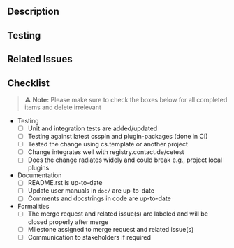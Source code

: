 ## Description

<!-- Describe the changes made in this merge request -->

## Testing

<!-- List or describe the testing performed and link to any relevant test
     results
-->

## Related Issues

<!-- Link any related issues or CRs that -->

## Checklist

> ⚠️ **Note:** Please make sure to check the boxes below for all completed items
> and delete irrelevant

- Testing
    - [ ] Unit and integration tests are added/updated
    - [ ] Testing against latest csspin and plugin-packages (done in CI)
    - [ ] Tested the change using cs.template or another project
    - [ ] Change integrates well with registry.contact.de/cetest
    - [ ] Does the change radiates widely and could break e.g., project local
          plugins
- Documentation
    - [ ] README.rst is up-to-date
    - [ ] Update user manuals in `doc/` are up-to-date
    - [ ] Comments and docstrings in code are up-to-date
- Formalities
    - [ ] The merge request and related issue(s) are labeled and will be closed
          properly after merge
    - [ ] Milestone assigned to merge request and related issue(s)
    - [ ] Communication to stakeholders if required
